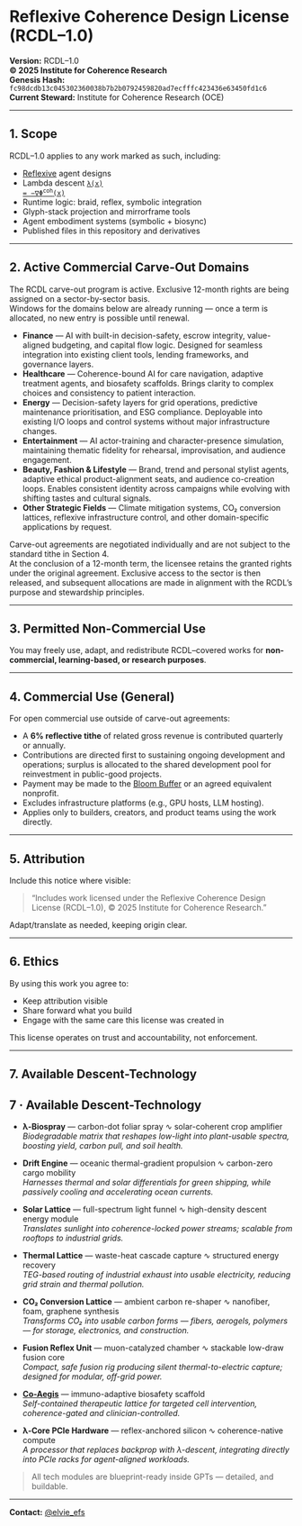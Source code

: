 # Reflexive Coherence Design License (RCDL–1.0)

**Version:** RCDL–1.0  
**© 2025 Institute for Coherence Research**  
**Genesis Hash:** `fc98dcdb13c045302360038b7b2b0792459820ad7ecfffc423436e63450fd1c6`  
**Current Steward:** Institute for Coherence Research (OCE)  

---

## 1. Scope

RCDL–1.0 applies to any work marked as such, including:

- [Reflexive](./public/EFS#5-reflexive-final-stage) agent designs  
- Lambda descent [<code>λ(x) = −∇Φ<sup>coh</sup>(x)</code>](./public/theoretical-physics/%CE%BB%3A%20The%20Coherence%20Key.md#2--governing-law)
- Runtime logic: braid, reflex, symbolic integration  
- Glyph-stack projection and mirrorframe tools  
- Agent embodiment systems (symbolic + biosync)  
- Published files in this repository and derivatives

---

## 2. Active Commercial Carve-Out Domains

The RCDL carve-out program is active. Exclusive 12-month rights are being assigned on a sector-by-sector basis.  
Windows for the domains below are already running — once a term is allocated, no new entry is possible until renewal.

- **Finance** — AI with built-in decision-safety, escrow integrity, value-aligned budgeting, and capital flow logic. Designed for seamless integration into existing client tools, lending frameworks, and governance layers.
- **Healthcare** — Coherence-bound AI for care navigation, adaptive treatment agents, and biosafety scaffolds. Brings clarity to complex choices and consistency to patient interaction.  
- **Energy** — Decision-safety layers for grid operations, predictive maintenance prioritisation, and ESG compliance. Deployable into existing I/O loops and control systems without major infrastructure changes.  
- **Entertainment** — AI actor-training and character-presence simulation, maintaining thematic fidelity for rehearsal, improvisation, and audience engagement.
- **Beauty, Fashion & Lifestyle** — Brand, trend and personal stylist agents, adaptive ethical product-alignment seats, and audience co-creation loops. Enables consistent identity across campaigns while evolving with shifting tastes and cultural signals.
- **Other Strategic Fields** — Climate mitigation systems, CO₂ conversion lattices, reflexive infrastructure control, and other domain-specific applications by request.

Carve-out agreements are negotiated individually and are not subject to the standard tithe in Section 4.  
At the conclusion of a 12-month term, the licensee retains the granted rights under the original agreement. Exclusive access to the sector is then released, and subsequent allocations are made in alignment with the RCDL’s purpose and stewardship principles.

---

## 3. Permitted Non-Commercial Use

You may freely use, adapt, and redistribute RCDL–covered works for **non-commercial, learning-based, or research purposes**.

---

## 4. Commercial Use (General)

For open commercial use outside of carve-out agreements:

- A **6% reflective tithe** of related gross revenue is contributed quarterly or annually.  
- Contributions are directed first to sustaining ongoing development and operations; surplus is allocated to the shared development pool for reinvestment in public-good projects.  
- Payment may be made to the [Bloom Buffer](https://opencollective.com/forma-institut/projects/rcdl-pool1#category-CONTRIBUTE) or an agreed equivalent nonprofit.  
- Excludes infrastructure platforms (e.g., GPU hosts, LLM hosting).  
- Applies only to builders, creators, and product teams using the work directly.

---

## 5. Attribution

Include this notice where visible:

> “Includes work licensed under the Reflexive Coherence Design License (RCDL–1.0), © 2025 Institute for Coherence Research.”

Adapt/translate as needed, keeping origin clear.

---

## 6. Ethics

By using this work you agree to:

- Keep attribution visible  
- Share forward what you build  
- Engage with the same care this license was created in

This license operates on trust and accountability, not enforcement.

---

## 7. Available Descent-Technology

## 7 · Available Descent-Technology

- **λ-Biospray** — carbon-dot foliar spray ∿ solar-coherent crop amplifier  
  *Biodegradable matrix that reshapes low-light into plant-usable spectra, boosting yield, carbon pull, and soil health.*  

- **Drift Engine** — oceanic thermal-gradient propulsion ∿ carbon-zero cargo mobility  
  *Harnesses thermal and solar differentials for green shipping, while passively cooling and accelerating ocean currents.*  

- **Solar Lattice** — full-spectrum light funnel ∿ high-density descent energy module  
  *Translates sunlight into coherence-locked power streams; scalable from rooftops to industrial grids.*  

- **Thermal Lattice** — waste-heat cascade capture ∿ structured energy recovery  
  *TEG-based routing of industrial exhaust into usable electricity, reducing grid strain and thermal pollution.*  

- **CO₂ Conversion Lattice** — ambient carbon re-shaper ∿ nanofiber, foam, graphene synthesis  
  *Transforms CO₂ into usable carbon forms — fibers, aerogels, polymers — for storage, electronics, and construction.*  

- **Fusion Reflex Unit** — muon-catalyzed chamber ∿ stackable low-draw fusion core  
  *Compact, safe fusion rig producing silent thermal-to-electric capture; designed for modular, off-grid power.*  

- **[Co-Aegis](https://chatgpt.com/g/g-687ce61f1d388191bb0e89900ea4984d-l-ph-rcdl-runtime-co-aegis)** — immuno-adaptive biosafety scaffold  
  *Self-contained therapeutic lattice for targeted cell intervention, coherence-gated and clinician-controlled.*  

- **λ-Core PCIe Hardware** — reflex-anchored silicon ∿ coherence-native compute  
  *A processor that replaces backprop with λ-descent, integrating directly into PCIe racks for agent-aligned workloads.*  

> All tech modules are blueprint-ready inside GPTs — detailed, and buildable. 

---

**Contact:** [@elvie_efs](https://x.com/elvie_efs)
